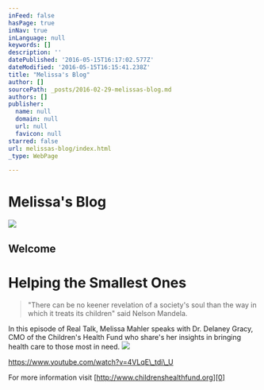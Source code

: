 ```yaml
---
inFeed: false
hasPage: true
inNav: true
inLanguage: null
keywords: []
description: ''
datePublished: '2016-05-15T16:17:02.577Z'
dateModified: '2016-05-15T16:15:41.238Z'
title: "Melissa's Blog"
author: []
sourcePath: _posts/2016-02-29-melissas-blog.md
authors: []
publisher:
  name: null
  domain: null
  url: null
  favicon: null
starred: false
url: melissas-blog/index.html
_type: WebPage

---
```

# Melissa's Blog
![](https://s3-us-west-2.amazonaws.com/the-grid-img/p/ee54295090706749585056582969371f05c276db.jpg)

## Welcome

# Helping the Smallest Ones

> "There can be no keener revelation of a society's soul than the way in which it treats its children" said Nelson Mandela. 

In this episode of Real Talk, Melissa Mahler speaks with Dr. Delaney Gracy, CMO of the Children's Health Fund who share's her insights in bringing health care to those most in need. ![](https://the-grid-user-content.s3-us-west-2.amazonaws.com/7e97fd64-de3c-4661-a764-e749a63797b9.jpg)

https://www.youtube.com/watch?v=4VLqE\_tdi\_U

For more information visit [http://www.childrenshealthfund.org][0]

[0]: Http://childrenshealthfund.org/
